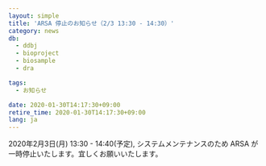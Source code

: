 ```yaml
---
layout: simple
title: 'ARSA 停止のお知らせ（2/3 13:30 - 14:30）'
category: news
db:
  - ddbj
  - bioproject
  - biosample
  - dra

tags:
  - お知らせ

date: 2020-01-30T14:17:30+09:00
retire_time: 2020-01-30T14:17:30+09:00
lang: ja
---
```


2020年2月3日(月) 13:30 - 14:40(予定), システムメンテナンスのため ARSA が一時停止いたします。宜しくお願いいたします。
